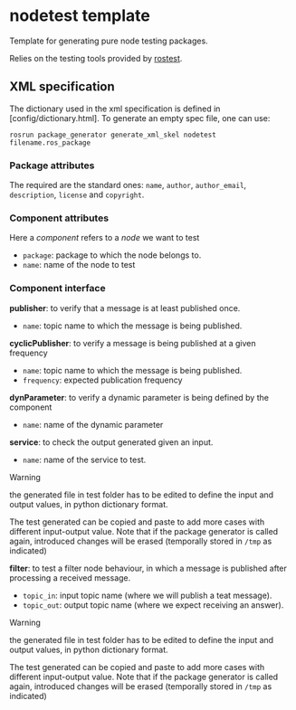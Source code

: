 # nodetest template

Template for generating pure node testing packages.

Relies on the testing tools provided by [rostest](http://wiki.ros.org/rostest).

## XML specification

The dictionary used in the xml specification is defined in [config/dictionary.html].
To generate an empty spec file, one can use:

```shell
rosrun package_generator generate_xml_skel nodetest filename.ros_package
```

### Package attributes

The required are the standard ones: `name`, `author`, `author_email`, `description`, `license` and `copyright`.

### Component attributes

Here a _component_ refers to a _node_ we want to test

* `package`: package to which the node belongs to.
* `name`: name of the node to test

### Component interface

**publisher**: to verify that a message is at least published once.

* `name`: topic name to which the message is being published.

**cyclicPublisher**: to verify a message is being published at a given frequency

* `name`: topic name to which the message is being published.
* `frequency`: expected publication frequency

**dynParameter**: to verify a dynamic parameter is being defined by the component

* `name`: name of the dynamic parameter

**service**: to check the output generated given an input.

* `name`: name of the service to test.

>[!WARNING]
> the generated file in test folder has to be edited to define the input and output values, in python dictionary format.

The test generated can be copied and paste to add more cases with different input-output value.
Note that if the package generator is called again, introduced changes will be erased (temporally stored in `/tmp` as indicated)

**filter**: to test a filter node behaviour, in which a message is published after processing a received message.

* `topic_in`: input topic name (where we will publish a teat message).
* `topic_out`: output topic name (where we expect receiving an answer).

>[!WARNING]
> the generated file in test folder has to be edited to define the input and output values, in python dictionary format.

The test generated can be copied and paste to add more cases with different input-output value.
Note that if the package generator is called again, introduced changes will be erased (temporally stored in `/tmp` as indicated)

